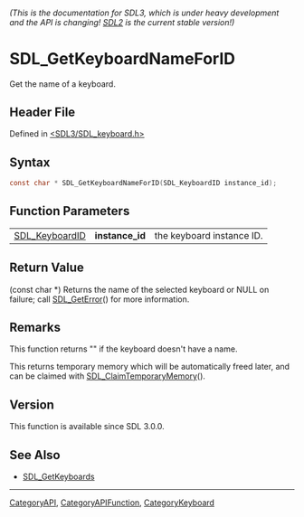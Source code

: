 ###### (This is the documentation for SDL3, which is under heavy development and the API is changing! [SDL2](https://wiki.libsdl.org/SDL2/) is the current stable version!)
# SDL_GetKeyboardNameForID

Get the name of a keyboard.

## Header File

Defined in [<SDL3/SDL_keyboard.h>](https://github.com/libsdl-org/SDL/blob/main/include/SDL3/SDL_keyboard.h)

## Syntax

```c
const char * SDL_GetKeyboardNameForID(SDL_KeyboardID instance_id);
```

## Function Parameters

|                                  |                 |                           |
| -------------------------------- | --------------- | ------------------------- |
| [SDL_KeyboardID](SDL_KeyboardID) | **instance_id** | the keyboard instance ID. |

## Return Value

(const char *) Returns the name of the selected keyboard or NULL on
failure; call [SDL_GetError](SDL_GetError)() for more information.

## Remarks

This function returns "" if the keyboard doesn't have a name.

This returns temporary memory which will be automatically freed later, and
can be claimed with [SDL_ClaimTemporaryMemory](SDL_ClaimTemporaryMemory)().

## Version

This function is available since SDL 3.0.0.

## See Also

- [SDL_GetKeyboards](SDL_GetKeyboards)

----
[CategoryAPI](CategoryAPI), [CategoryAPIFunction](CategoryAPIFunction), [CategoryKeyboard](CategoryKeyboard)


